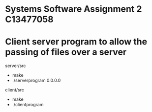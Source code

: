 # Systems Software Assignment 2 C13477058
# Client server program to allow the passing of files over a server

server/src
- make
- ./serverprogram 0.0.0.0

client/src
- make
- ./clientprogram
